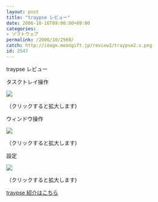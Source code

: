 ```yaml
---
layout: post
title: "traypse レビュー"
date: 2006-10-16T09:00:00+09:00
categories:
- ソフトウェア
permalink: /2006/10/2560/
catch: http://image.moongift.jp/review3/traypse2.s.png
id: 2547
---
```

traypse レビュー  
<!--more-->

タスクトレイ操作

  

[![](http://image.moongift.jp/review3/traypse1.s.png)](http://image.moongift.jp/review3/traypse1.png)  
  
（クリックすると拡大します)

  

ウィンドウ操作

  

[![](http://image.moongift.jp/review3/traypse2.s.png)](http://image.moongift.jp/review3/traypse2.png)  
  
（クリックすると拡大します)

  

設定

  

[![](http://image.moongift.jp/review3/traypse3.s.png)](http://image.moongift.jp/review3/traypse3.png)  
  
（クリックすると拡大します)

  

[traypse 紹介はこちら](http://fw.moongift.jp/intro/i-2559.html)

